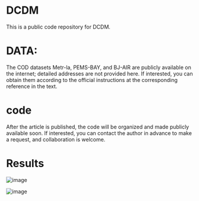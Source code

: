 # DCDM

This is a public code repository for DCDM.

# DATA:

The COD datasets Metr-la, PEMS-BAY, and BJ-AIR are publicly available on the internet; detailed addresses are not provided here. If interested, you can obtain them according to the official instructions at the corresponding reference in the text.

# code

After the article is published, the code will be organized and made publicly available soon. If interested, you can contact the author in advance to make a request, and collaboration is welcome.

# Results
![image](https://github.com/user-attachments/assets/b011284d-6ee8-48f1-9d04-76d31aec7a8a)

![image](https://github.com/user-attachments/assets/10542772-c6f0-454c-ad29-ccbe41494a74)




 





